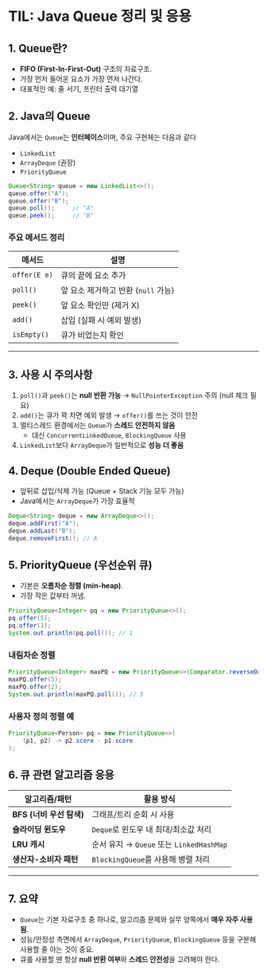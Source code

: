 # TIL: Java Queue 정리 및 응용

## 1. Queue란?

- **FIFO (First-In-First-Out)** 구조의 자료구조.
- 가장 먼저 들어온 요소가 가장 먼저 나간다.
- 대표적인 예: 줄 서기, 프린터 출력 대기열

## 2. Java의 Queue

Java에서는 `Queue`는 **인터페이스**이며, 주요 구현체는 다음과 같다

- `LinkedList`
- `ArrayDeque` (권장)
- `PriorityQueue`

```java
Queue<String> queue = new LinkedList<>();
queue.offer("A");
queue.offer("B");
queue.poll();     // "A"
queue.peek();     // "B"
```

### 주요 메서드 정리

| 메서드 | 설명 |
|--------|------|
| `offer(E e)` | 큐의 끝에 요소 추가 |
| `poll()`     | 앞 요소 제거하고 반환 (`null` 가능) |
| `peek()`     | 앞 요소 확인만 (제거 X) |
| `add()`      | 삽입 (실패 시 예외 발생) |
| `isEmpty()`  | 큐가 비었는지 확인 |

---

## 3. 사용 시 주의사항

1. `poll()`과 `peek()`는 **null 반환 가능** → `NullPointerException` 주의 (null 체크 필요)
2. `add()`는 큐가 꽉 차면 예외 발생 → `offer()`를 쓰는 것이 안전
3. 멀티스레드 환경에서는 `Queue`가 **스레드 안전하지 않음**
   - 대신 `ConcurrentLinkedQueue`, `BlockingQueue` 사용
4. `LinkedList`보다 `ArrayDeque`가 일반적으로 **성능 더 좋음**

## 4. Deque (Double Ended Queue)

- 앞뒤로 삽입/삭제 가능 (Queue + Stack 기능 모두 가능)
- Java에서는 `ArrayDeque`가 가장 효율적

```java
Deque<String> deque = new ArrayDeque<>();
deque.addFirst("A");
deque.addLast("B");
deque.removeFirst(); // A
```

## 5. PriorityQueue (우선순위 큐)

- 기본은 **오름차순 정렬 (min-heap)**.
- 가장 작은 값부터 꺼냄.

```java
PriorityQueue<Integer> pq = new PriorityQueue<>();
pq.offer(5);
pq.offer(1);
System.out.println(pq.poll()); // 1
```

### 내림차순 정렬

```java
PriorityQueue<Integer> maxPQ = new PriorityQueue<>(Comparator.reverseOrder());
maxPQ.offer(5);
maxPQ.offer(2);
System.out.println(maxPQ.poll()); // 5
```

### 사용자 정의 정렬 예

```java
PriorityQueue<Person> pq = new PriorityQueue<>(
    (p1, p2) -> p2.score - p1.score
);
```


## 6. 큐 관련 알고리즘 응용

| 알고리즘/패턴 | 활용 방식 |
|---------------|-----------|
| **BFS (너비 우선 탐색)** | 그래프/트리 순회 시 사용 |
| **슬라이딩 윈도우** | `Deque`로 윈도우 내 최대/최소값 처리 |
| **LRU 캐시** | 순서 유지 → `Queue` 또는 `LinkedHashMap` |
| **생산자-소비자 패턴** | `BlockingQueue`를 사용해 병렬 처리 |

---

## 7. 요약

- `Queue`는 기본 자료구조 중 하나로, 알고리즘 문제와 실무 양쪽에서 **매우 자주 사용됨**.
- 성능/안정성 측면에서 `ArrayDeque`, `PriorityQueue`, `BlockingQueue` 등을 구분해 사용할 줄 아는 것이 중요.
- 큐를 사용할 땐 항상 **null 반환 여부**와 **스레드 안전성**을 고려해야 한다.


